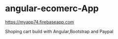 # angular-ecomerc-App
https://myapp74.firebaseapp.com

Shoping cart build with Angular,Bootstrap and Paypal
